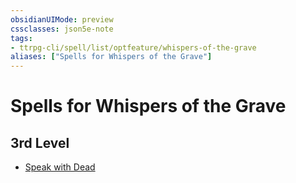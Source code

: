 ```yaml
---
obsidianUIMode: preview
cssclasses: json5e-note
tags:
- ttrpg-cli/spell/list/optfeature/whispers-of-the-grave
aliases: ["Spells for Whispers of the Grave"]
---
```

# Spells for Whispers of the Grave

## 3rd Level

- [Speak with Dead](/CLI/spells/speak-with-dead.md "PHB")